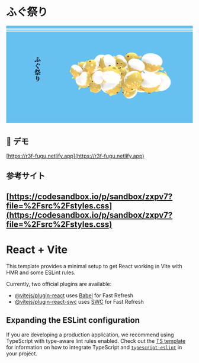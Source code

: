 # ふぐ祭り

![サイトトップ](./public/images/og-image.png)

## 🐡 デモ
[https://r3f-fugu.netlify.app](https://r3f-fugu.netlify.app)

## 参考サイト
[https://codesandbox.io/p/sandbox/zxpv7?file=%2Fsrc%2Fstyles.css](https://codesandbox.io/p/sandbox/zxpv7?file=%2Fsrc%2Fstyles.css)
---

# React + Vite

This template provides a minimal setup to get React working in Vite with HMR and some ESLint rules.

Currently, two official plugins are available:

- [@vitejs/plugin-react](https://github.com/vitejs/vite-plugin-react/blob/main/packages/plugin-react) uses [Babel](https://babeljs.io/) for Fast Refresh
- [@vitejs/plugin-react-swc](https://github.com/vitejs/vite-plugin-react/blob/main/packages/plugin-react-swc) uses [SWC](https://swc.rs/) for Fast Refresh

## Expanding the ESLint configuration

If you are developing a production application, we recommend using TypeScript with type-aware lint rules enabled. Check out the [TS template](https://github.com/vitejs/vite/tree/main/packages/create-vite/template-react-ts) for information on how to integrate TypeScript and [`typescript-eslint`](https://typescript-eslint.io) in your project.
